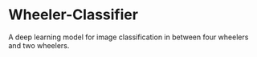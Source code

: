 # Wheeler-Classifier
A deep learning model for image classification in between four wheelers and two wheelers. 
